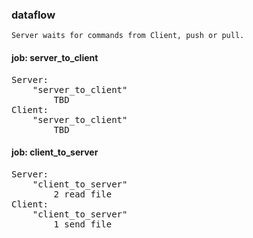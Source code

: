 ### dataflow
	Server waits for commands from Client, push or pull.

#### job: server_to_client
<pre>
Server:
	"server_to_client"
		TBD
Client:
	"server_to_client"
		TBD
</pre>

#### job: client_to_server
<pre>
Server:
	"client_to_server"
		2 read file
Client:
	"client_to_server"
		1 send file
</pre>